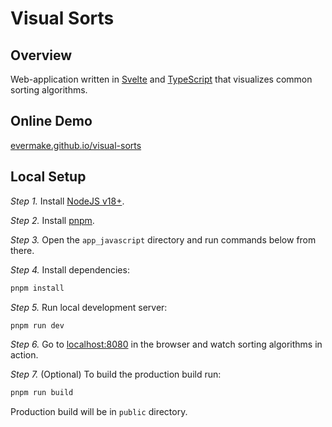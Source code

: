 # Visual Sorts

## Overview

Web-application written in [Svelte](https://svelte.dev) and [TypeScript](https://www.typescriptlang.org/) that visualizes common sorting algorithms.

## Online Demo

[evermake.github.io/visual-sorts](https://evermake.github.io/visual-sorts)

## Local Setup

_Step 1._ Install [NodeJS v18+](https://nodejs.org/en).

_Step 2._ Install [pnpm](https://pnpm.io/installation).

_Step 3._ Open the `app_javascript` directory and run commands below from there.

_Step 4._ Install dependencies:

```sh
pnpm install
```

_Step 5._ Run local development server:

```sh
pnpm run dev
```

_Step 6._ Go to [localhost:8080](http://localhost:8080) in the browser and watch sorting algorithms in action.

_Step 7._ (Optional) To build the production build run:

```sh
pnpm run build
```

Production build will be in `public` directory.

